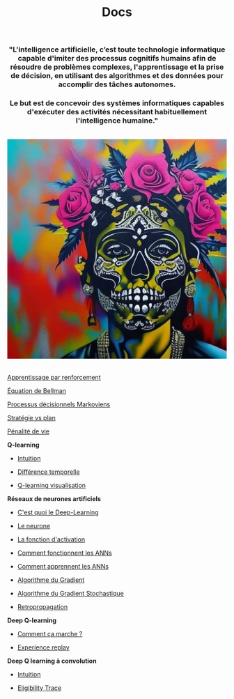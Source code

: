 <h1 align=center>Docs</h1>
<br>
<h3 align="center">"L’intelligence artificielle, c’est toute technologie informatique capable d'imiter des processus cognitifs humains afin de résoudre de problèmes complexes, l'apprentissage et la prise de décision, en utilisant des algorithmes et des données pour accomplir des tâches autonomes.</h3>
<h3 align="center">Le but est de concevoir des systèmes informatiques capables d'exécuter des activités nécessitant habituellement l'intelligence humaine."</h3>
<br>
<div align="center">
    <a href="/history/"><img src="img\ai.webp" alt="Intelligence artificielle" title="Intelligence artificielle"></a>
</div>
<br>


[Apprentissage par renforcement](reinforcementLearning "Apprentissage par renforcement")

[Équation de Bellman](BellmanEquation "Équation de Bellman")

[Processus décisionnels Markoviens](processusDeDecisionMarkoviens "Processus décisionnels Markoviens")

[Stratégie vs plan](StatégieVSplan "Stratégie vs plan")

[Pénalité de vie](PenaliteDeVie "Pénalité de vie")

**Q-learning**

- [Intuition](Q-learningIntuition "Q-Learning, Intuition")

- [Différence temporelle](timeDifference "Différence temporelle")

- [Q-learning visualisation](Q-learningVisualisaition "Q-learning visualisation")

**Réseaux de neurones artificiels**

* [C'est quoi le Deep-Learning](ArtificiallNeuralNetwork/WhatsDeepLearning  "C'est quoi l'apprentissage profond")

* [Le neurone](ArtificiallNeuralNetwork/Neuron "Le neurone")

* [La fonction d'activation](ArtificiallNeuralNetwork/activationFunction "La fonction d'activation")

* [Comment fonctionnent les ANNs](ArtificiallNeuralNetwork/HowANNswork "Comment fonctionnenet les réseaux de neurones artificiels")

* [Comment apprennent les ANNs](ArtificiallNeuralNetwork/HowANNsLearn "Comment apprennent les réseaux de neurones artificiels")

* [Algorithme du Gradient](ArtificiallNeuralNetwork/gradientAlgorithm "Mettre à jour les poids avec l'algorithme du Gradient")

* [Algorithme du Gradient Stochastique](ArtificiallNeuralNetwork/stochasticGradientAlgorithm "Algorithme du Gradient Stochastique")

* [Retropropagation](ArtificiallNeuralNetwork/Retropropagation "La retropropagation")

**Deep Q-learning**

* [Comment ça marche ?](Deep_Q-Learning_intuition/ccm "Comment ça marche")

* [Experience replay](Deep_Q-Learning_intuition/experienceReplay "Experience replay")

**Deep Q learning à convolution**

* [Intuition](Convolutional_Deep_Q-learning/Intuition)  

* [Eligibility Trace](Convolutional_Deep_Q-learning/eligibilityTrace "n-step Q-Learning")  